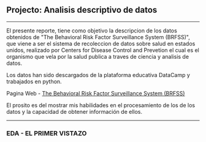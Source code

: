 ## Projecto: Analisis descriptivo de datos
***
El presente reporte, tiene como objetivo la descripcion de los datos obtenidos de "The Behavioral Risk Factor Surveillance System (BRFSS)", que viene a ser el sistema de recoleccion de datos sobre salud en estados unidos, realizado por Centers for Disease Control and Prevetion el cual es el organismo que vela por la salud publica a traves de ciencia y analisis de datos.

Los datos han sido descargados de la plataforma educativa DataCamp y trabajados en python.

Pagina Web - [The Behavioral Risk Factor Surveillance System (BRFSS)](https://www.cdc.gov/brfss/)

El prosito es del mostrar mis habilidades en el procesamiento de los de los datos y la capacidad de obtener información de ellos.

***

### EDA - EL PRIMER VISTAZO

